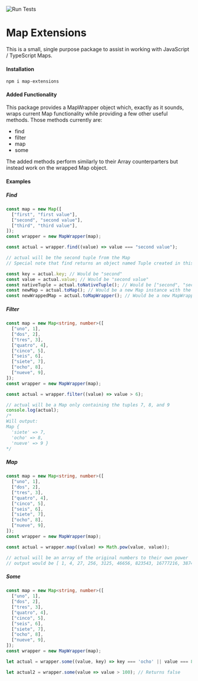 ![Run Tests](https://github.com/cerealean/map-extensions/workflows/Run%20Tests/badge.svg?branch=master)

# Map Extensions

This is a small, single purpose package to assist in working with JavaScript / TypeScript Maps.

#### Installation

`npm i map-extensions`

#### Added Functionality

This package provides a MapWrapper object which, exactly as it sounds, wraps current Map functionality while providing a few other useful methods. Those methods currently are:

- find
- filter
- map
- some

The added methods perform similarly to their Array counterparters but instead work on the wrapped Map object.

#### Examples

##### Find

```typescript
const map = new Map([
  ["first", "first value"],
  ["second", "second value"],
  ["third", "third value"],
]);
const wrapper = new MapWrapper(map);

const actual = wrapper.find((value) => value === "second value");

// actual will be the second tuple from the Map
// Special note that find returns an object named Tuple created in this package. It is a wrapper for the native tuple to make its use more clear.

const key = actual.key; // Would be "second"
const value = actual.value; // Would be "second value"
const nativeTuple = actual.toNativeTuple(); // Would be ["second", "second value"]
const newMap = actual.toMap(); // Would be a new Map instance with the tuple included within it
const newWrappedMap = actual.toMapWrapper(); // Would be a new MapWrapper instance with the tuple included within it
```

##### Filter

```typescript
const map = new Map<string, number>([
  ["uno", 1],
  ["dos", 2],
  ["tres", 3],
  ["quatro", 4],
  ["cinco", 5],
  ["seis", 6],
  ["siete", 7],
  ["ocho", 8],
  ["nueve", 9],
]);
const wrapper = new MapWrapper(map);

const actual = wrapper.filter((value) => value > 6);

// actual will be a Map only containing the tuples 7, 8, and 9
console.log(actual);
/*
Will output:
Map {
  'siete' => 7,
  'ocho' => 8,
  'nueve' => 9 }
*/
```

##### Map

```typescript
const map = new Map<string, number>([
  ["uno", 1],
  ["dos", 2],
  ["tres", 3],
  ["quatro", 4],
  ["cinco", 5],
  ["seis", 6],
  ["siete", 7],
  ["ocho", 8],
  ["nueve", 9],
]);
const wrapper = new MapWrapper(map);

const actual = wrapper.map((value) => Math.pow(value, value));

// actual will be an array of the original numbers to their own power
// output would be [ 1, 4, 27, 256, 3125, 46656, 823543, 16777216, 387420489 ]
```
##### Some

```typescript
const map = new Map<string, number>([
  ["uno", 1],
  ["dos", 2],
  ["tres", 3],
  ["quatro", 4],
  ["cinco", 5],
  ["seis", 6],
  ["siete", 7],
  ["ocho", 8],
  ["nueve", 9],
]);
const wrapper = new MapWrapper(map);

let actual = wrapper.some((value, key) => key === 'ocho' || value === 8); // Returns true

let actual2 = wrapper.some(value => value > 100); // Returns false
```
